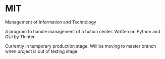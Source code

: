 # MIT
Management of Information and Technology

A program to handle management of a tuition center. Written on Python and GUI by Tkinter.

Currently in temporary production stage. Will be moving to master branch when project is out of testing stage.
